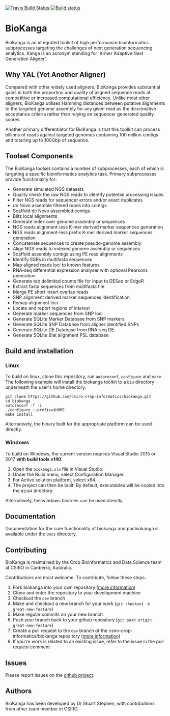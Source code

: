 [![Travis Build Status](https://travis-ci.org/csiro-crop-informatics/biokanga.svg?branch=master)](https://travis-ci.org/csiro-crop-informatics/biokanga)
[![Build status](https://ci.appveyor.com/api/projects/status/7087y5pwrb8va0uv/branch/master?svg=true)](https://ci.appveyor.com/project/alexwhan/biokanga/branch/master)

# BioKanga 
BioKanga is an integrated toolkit of high performance bioinformatics subprocesses targeting the challenges of next generation sequencing analytics. Kanga is an acronym standing for 'K-mer Adaptive Next Generation Aligner'.

## Why YAL (Yet Another Aligner)
Compared with other widely used aligners, BioKanga provides substantial gains in both the proportion and quality of aligned sequence reads at competitive or increased computational efficiency. Unlike most other aligners, BioKanga utilises Hamming distances between putative alignments to the targeted genome assembly for any given read as the discrimative acceptance criteria rather than relying on sequencer generated quality scores.

Another primary differentiator for BioKanga is that this toolkit can process billions of reads against targeted genomes containing 100 million contigs and totalling up to 100Gbp of sequence.

## Toolset Components
The BioKanga toolset contains a number of subprocesses, each of which is targeting a specific bioinformatics analytics task. Primary subprocesses provide functionality for:
 - Generate simulated NGS datasets
 - Quality check the raw NGS reads to identify potential processing issues
 - Filter NGS reads for sequencer errors and/or exact duplicates
 - de Novo assemble filtered reads into contigs
 - Scaffold de Novo assembled contigs
 - Blitz local alignments
 - Generate index over genome assembly or sequences
 - NGS reads alignment-less K-mer derived marker sequences generation
 - NGS reads alignment-less prefix K-mer derived marker sequences generation
 - Concatenate sequences to create pseudo-genome assembly
 - Align NGS reads to indexed genome assembly or sequences
 - Scaffold assembly contigs using PE read alignments
 - Identify SSRs in multifasta sequences
 - Map aligned reads loci to known features
 - RNA-seq differential expression analyser with optional Pearsons generation
 - Generate tab delimited counts file for input to DESeq or EdgeR
 - Extract fasta sequences from multifasta file
 - Merge PE short insert overlap reads
 - SNP alignment derived marker sequences identification
 - Remap alignment loci
 - Locate and report regions of interest
 - Generate marker sequences from SNP loci
 - Generate SQLite Marker Database from SNP markers
 - Generate SQLite SNP Database from aligner identified SNPs
 - Generate SQLite DE Database from RNA-seq DE
 - Generate SQLite Blat alignment PSL database


## Build and installation
### Linux
To build on linux, clone this repository, run `autoreconf`, `configure` and `make`. The following example will install the biokanga toolkit to a `bin` directory underneath the user's home directory.

```
git clone https://github.com/csiro-crop-informatics/biokanga.git
cd biokanga
autoreconf -f -i
./configure --prefix=$HOME
make install
```

Alternatively, the binary built for the appropriate platform can be used directly.

### Windows
To build on Windows, the current version requires Visual Studio 2015 or 2017 **with build tools v140**. 
1. Open the `biokanga.sln` file in Visual Studio. 
2. Under the Build menu, select Configuration Manager. 
3. For Active solution platform, select x64. 
4. The project can then be built. By default, executables will be copied into the `Win64` directory.

Alternatively, the windows binaries can be used directly.

## Documentation
Documentation for the core functionality of biokanga and pacbiokanga is available under the `Docs` directory.

## Contributing
BioKanga is maintained by the Crop Bioinformatics and Data Science team at CSIRO in Canberra, Australia. 

Contributions are most welcome. To contribute, follow these steps.

1. Fork biokanga into your own repository ([more information](https://help.github.com/articles/about-forks/))
2. Clone and enter the repository to your development machine
3. Checkout the `dev` branch
4. Make and checkout a new branch for your work (`git checkout -b great-new-feature`)
5. Make regular commits on your new branch
6. Push your branch back to your github repository (`git push origin great-new-feature`)
7. Create a pull request to the `dev` branch of the csiro-crop-informatics/biokanga repository ([more information](https://help.github.com/articles/creating-a-pull-request/))
8. If you're work is related to an existing issue, refer to the issue in the pull request comment


## Issues
Please report issues on the [github project](https://github.com/csiro-crop-informatics/biokanga/issues).

## Authors
BioKanga has been developed by Dr Stuart Stephen, with contributions from other team member in CSIRO.